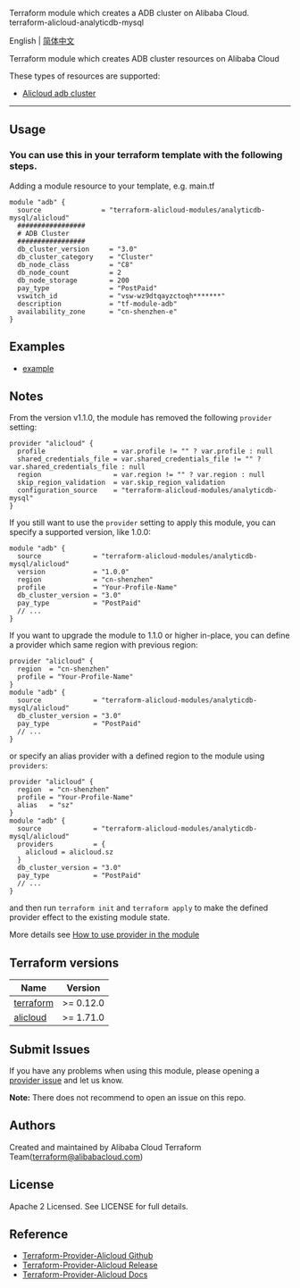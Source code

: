 Terraform module which creates a ADB cluster on Alibaba Cloud.  
terraform-alicloud-analyticdb-mysql


English | [简体中文](https://github.com/terraform-alicloud-modules/terraform-alicloud-analyticdb-mysql/blob/master/README-CN.md)

Terraform module which creates ADB cluster resources on Alibaba Cloud

These types of resources are supported:

* [Alicloud adb cluster](https://www.terraform.io/docs/providers/alicloud/r/adb_cluster.html)

----------------------

## Usage

### You can use this in your terraform template with the following steps.

Adding a module resource to your template, e.g. main.tf

```hcl
module "adb" {
  source               = "terraform-alicloud-modules/analyticdb-mysql/alicloud"
  #################
  # ADB Cluster
  #################
  db_cluster_version     = "3.0"
  db_cluster_category    = "Cluster"
  db_node_class          = "C8"
  db_node_count          = 2
  db_node_storage        = 200
  pay_type               = "PostPaid"
  vswitch_id             = "vsw-wz9dtqayzctoqh*******"
  description            = "tf-module-adb"
  availability_zone      = "cn-shenzhen-e"
}
```

## Examples

* [example](https://github.com/terraform-alicloud-modules/terraform-alicloud-analyticdb-mysql/tree/master/examples/complete)

## Notes
From the version v1.1.0, the module has removed the following `provider` setting:

```hcl
provider "alicloud" {
  profile                 = var.profile != "" ? var.profile : null
  shared_credentials_file = var.shared_credentials_file != "" ? var.shared_credentials_file : null
  region                  = var.region != "" ? var.region : null
  skip_region_validation  = var.skip_region_validation
  configuration_source    = "terraform-alicloud-modules/analyticdb-mysql"
}
```

If you still want to use the `provider` setting to apply this module, you can specify a supported version, like 1.0.0:

```hcl
module "adb" {
  source             = "terraform-alicloud-modules/analyticdb-mysql/alicloud"
  version            = "1.0.0"
  region             = "cn-shenzhen"
  profile            = "Your-Profile-Name"
  db_cluster_version = "3.0"
  pay_type           = "PostPaid"
  // ...
}
```

If you want to upgrade the module to 1.1.0 or higher in-place, you can define a provider which same region with
previous region:

```hcl
provider "alicloud" {
  region  = "cn-shenzhen"
  profile = "Your-Profile-Name"
}
module "adb" {
  source             = "terraform-alicloud-modules/analyticdb-mysql/alicloud"
  db_cluster_version = "3.0"
  pay_type           = "PostPaid"
  // ...
}
```
or specify an alias provider with a defined region to the module using `providers`:

```hcl
provider "alicloud" {
  region  = "cn-shenzhen"
  profile = "Your-Profile-Name"
  alias   = "sz"
}
module "adb" {
  source             = "terraform-alicloud-modules/analyticdb-mysql/alicloud"
  providers          = {
    alicloud = alicloud.sz
  }
  db_cluster_version = "3.0"
  pay_type           = "PostPaid"
  // ...
}
```

and then run `terraform init` and `terraform apply` to make the defined provider effect to the existing module state.

More details see [How to use provider in the module](https://www.terraform.io/docs/language/modules/develop/providers.html#passing-providers-explicitly)

## Terraform versions

| Name | Version |
|------|---------|
| <a name="requirement_terraform"></a> [terraform](#requirement\_terraform) | >= 0.12.0 |
| <a name="requirement_alicloud"></a> [alicloud](#requirement\_alicloud) | >= 1.71.0 |

Submit Issues
-------------
If you have any problems when using this module, please opening a [provider issue](https://github.com/terraform-providers/terraform-provider-alicloud/issues/new) and let us know.

**Note:** There does not recommend to open an issue on this repo.

Authors
---------
Created and maintained by Alibaba Cloud Terraform Team(terraform@alibabacloud.com)

License
----
Apache 2 Licensed. See LICENSE for full details.

Reference
---------
* [Terraform-Provider-Alicloud Github](https://github.com/terraform-providers/terraform-provider-alicloud)
* [Terraform-Provider-Alicloud Release](https://releases.hashicorp.com/terraform-provider-alicloud/)
* [Terraform-Provider-Alicloud Docs](https://www.terraform.io/docs/providers/alicloud/index.html)
